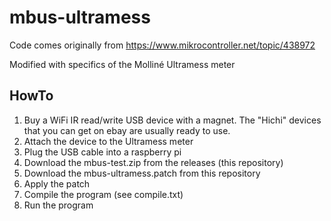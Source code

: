 # mbus-ultramess

Code comes originally from https://www.mikrocontroller.net/topic/438972

Modified with specifics of the Molliné Ultramess meter

## HowTo
1. Buy a WiFi IR read/write USB device with a magnet. The "Hichi" devices that you can get on ebay are usually ready to use.
1. Attach the device to the Ultramess meter
1. Plug the USB cable into a raspberry pi
1. Download the mbus-test.zip from the releases (this repository)
1. Download the mbus-ultramess.patch from this repository
1. Apply the patch
1. Compile the program (see compile.txt)
1. Run the program
